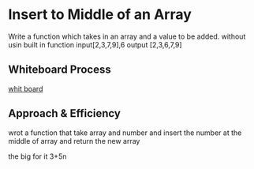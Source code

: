 # Insert to Middle of an Array

Write a function which takes in an array and a value to be added.  without  usin built in function
input[2,3,7,9],6
output [2,3,6,7,9]



## Whiteboard Process
[whit board](./array-insert-shift.jpg)

## Approach & Efficiency
wrot a function that take array and number and insert the number at the middle of array 
and return the new array 

the big for it
 3+5n
